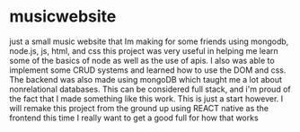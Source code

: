 # musicwebsite
just a small music website that Im making for some friends using mongodb, node.js, js, html, and css
this project was very useful in helping me learn some of the basics of node as well as the use of apis. I also was able to implement some CRUD systems and learned how to use the DOM and css. The backend was also made using mongoDB which taught me a lot about nonrelational databases.
This can be considered full stack, and i'm proud of the fact that I made something like this work. This is just a start however. I will remake this project from the ground up using REACT native as the frontend this time
I really want to get a good full for how that works
